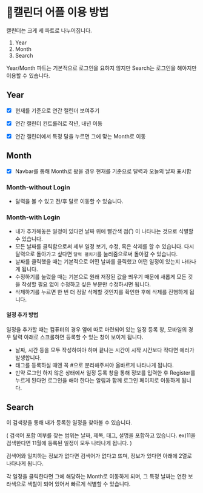 # 🔎캘린더 어플 이용 방법

캘린더는 크게 세 파트로 나누어집니다.
1. Year
2. Month
3. Search

Year/Month 파트는 기본적으로 로그인을 요하지 않지만 Search는 로그인을 해야지만 이용할 수 있습니다.

## Year

- [x] 현재를 기준으로 연간 캘린더 보여주기
- [x] 연간 캘린더 컨트롤러로 작년, 내년 이동
- [x] 연간 캘린더에서 특정 달을 누르면 그에 맞는 Month로 이동


## Month

- [x] Navbar를 통해 Month로 왔을 경우 현재를 기준으로 달력과 오늘의 날짜 표시함

### Month-without Login
- 달력을 볼 수 있고 전/후 달로 이동할 수 있습니다.

### Month-with Login
- 내가 추가해놓은 일정이 있다면 날짜 위에 빨간색 점(˚) 이 나타나는 것으로 식별할 수 있습니다.
- 모든 날짜를 클릭함으로써 세부 일정 보기, 수정, 혹은 삭제를 할 수 있습니다. 다시 달력으로 돌아가고 싶다면 `달력 펼치기`를 눌러줌으로써 돌아갈 수 있습니다. 
- 날짜를 클릭했을 때는 기본적으로 어떤 날짜를 클릭했고 어떤 일정이 있는지 나타나게 됩니다. 
- 수정하기를 눌렀을 때는 기본으로 원래 저장된 값을 띄우기 때문에 새롭게 모든 것을 작성할 필요 없이 수정하고 싶은 부분만 수정하시면 됩니다.
- 삭제하기를 누르면 한 번 더 정말 삭제할 것인지를 확인한 후에 삭제를 진행하게 됩니다.

#### 일정 추가 방법

일정을 추가할 때는 컴퓨터의 경우 옆에 따로 마련되어 있는 일정 등록 창, 모바일의 경우 달력 아래로 스크롤하면 등록할 수 있는 창이 보이게 됩니다.
- 날짜, 시간 등을 모두 작성하여야 하며 끝나는 시간이 시작 시간보다 작다면 에러가 발생합니다. 
- 태그를 등록하실 때엔 꼭 #으로 분리해주셔야 올바르게 나타나게 됩니다.
- 만약 로그인 하지 않은 상태에서 일정 등록 창을 통해 정보를 입력한 후 Register를 누르게 된다면 로그인을 해야 한다는 알림과 함께 로그인 페이지로 이동하게 됩니다.


## Search

이 검색창을 통해 내가 등록한 일정을 찾아볼 수 있습니다.

( 검색어 포함 여부를 찾는 범위는 날짜, 제목, 태그, 설명을 포함하고 있습니다. ex)11을 검색한다면 11월에 등록된 일정이 모두 나타나게 됩니다. )

검색어와 일치하는 정보가 없다면 검색어가 없다고 뜨며, 정보가 있다면 아래에 2열로 나타나게 됩니다.

각 일정을 클릭한다면 그에 해당하는 Month로 이동하게 되며, 그 특정 날짜는 연한 보라색으로 색칠이 되어 있어서 빠르게 식별할 수 있습니다.


